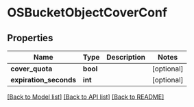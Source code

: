 # OSBucketObjectCoverConf

## Properties
Name | Type | Description | Notes
------------ | ------------- | ------------- | -------------
**cover_quota** | **bool** |  | [optional] 
**expiration_seconds** | **int** |  | [optional] 

[[Back to Model list]](../README.md#documentation-for-models) [[Back to API list]](../README.md#documentation-for-api-endpoints) [[Back to README]](../README.md)


